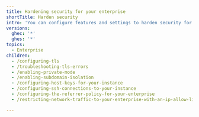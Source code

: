 ```yaml
---
title: Hardening security for your enterprise
shortTitle: Harden security
intro: 'You can configure features and settings to harden security for your enterprise.'
versions:
  ghec: '*'
  ghes: '*'
topics:
  - Enterprise
children:
  - /configuring-tls
  - /troubleshooting-tls-errors
  - /enabling-private-mode
  - /enabling-subdomain-isolation
  - /configuring-host-keys-for-your-instance
  - /configuring-ssh-connections-to-your-instance
  - /configuring-the-referrer-policy-for-your-enterprise
  - /restricting-network-traffic-to-your-enterprise-with-an-ip-allow-list

---
```


